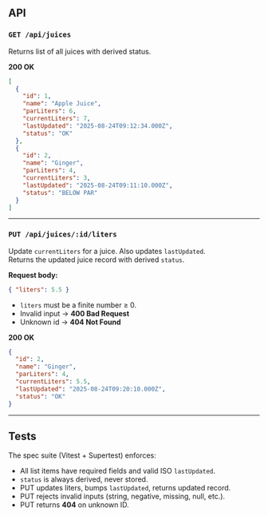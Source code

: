 ## API

### `GET /api/juices`

Returns list of all juices with derived status.

**200 OK**
```json
[
  {
    "id": 1,
    "name": "Apple Juice",
    "parLiters": 6,
    "currentLiters": 7,
    "lastUpdated": "2025-08-24T09:12:34.000Z",
    "status": "OK"
  },
  {
    "id": 2,
    "name": "Ginger",
    "parLiters": 4,
    "currentLiters": 3,
    "lastUpdated": "2025-08-24T09:11:10.000Z",
    "status": "BELOW PAR"
  }
]
```

---

### `PUT /api/juices/:id/liters`

Update `currentLiters` for a juice. Also updates `lastUpdated`.  
Returns the updated juice record with derived `status`.

**Request body:**
```json
{ "liters": 5.5 }
```

- `liters` must be a finite number ≥ 0.  
- Invalid input → **400 Bad Request**  
- Unknown id → **404 Not Found**

**200 OK**
```json
{
  "id": 2,
  "name": "Ginger",
  "parLiters": 4,
  "currentLiters": 5.5,
  "lastUpdated": "2025-08-24T09:20:10.000Z",
  "status": "OK"
}
```

---

## Tests

The spec suite (Vitest + Supertest) enforces:

- All list items have required fields and valid ISO `lastUpdated`.  
- `status` is always derived, never stored.  
- PUT updates liters, bumps `lastUpdated`, returns updated record.  
- PUT rejects invalid inputs (string, negative, missing, null, etc.).  
- PUT returns **404** on unknown ID.
